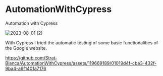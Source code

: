 # AutomationWithCypress
Automation with Cypress

![2023-08-01 (2)](https://github.com/Strat-Bianca/AutomationWithCypress/assets/119669189/eb484e11-8bf5-4e0d-9272-5c77615d0fab)


With Cypress I tried the automatic testing of some basic functionalities of the Google website.

https://github.com/Strat-Bianca/AutomationWithCypress/assets/119669189/01019d4f-cba3-432f-9ba4-a6f1401a7176




